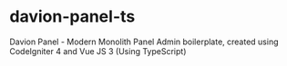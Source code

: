 # davion-panel-ts
Davion Panel - Modern Monolith Panel Admin boilerplate, created using CodeIgniter 4 and Vue JS 3 (Using TypeScript)

